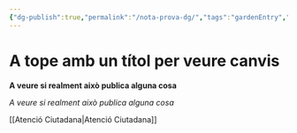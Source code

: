 ```yaml
---
{"dg-publish":true,"permalink":"/nota-prova-dg/","tags":"gardenEntry","dgHomeLink":true,"dgPassFrontmatter":false}
---
```




# A tope amb un títol per veure canvis



**A veure si realment això publica alguna cosa**



*A veure si realment això publica alguna cosa*


[[Atenció Ciutadana|Atenció Ciutadana]]

